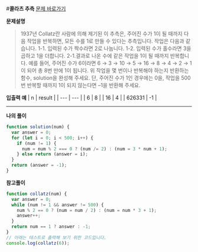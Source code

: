 #**콜라츠 추측**
[문제 바로가기](https://school.programmers.co.kr/learn/courses/30/lessons/12943)

**문제설명**

> 1937년 Collatz란 사람에 의해 제기된 이 추측은, 주어진 수가 1이 될 때까지 다음 작업을 반복하면, 모든 수를 1로 만들 수 있다는 추측입니다. 작업은 다음과 같습니다.
> 1-1. 입력된 수가 짝수라면 2로 나눕니다.
> 1-2. 입력된 수가 홀수라면 3을 곱하고 1을 더합니다.
> 2-1.결과로 나온 수에 같은 작업을 1이 될 때까지 반복합니다.
> 예를 들어, 주어진 수가 6이라면 6 → 3 → 10 → 5 → 16 → 8 → 4 → 2 → 1 이 되어 총 8번 만에 1이 됩니다. 위 작업을 몇 번이나 반복해야 하는지 반환하는 함수, solution을 완성해 주세요. 단, 주어진 수가 1인 경우에는 0을, 작업을 500번 반복할 때까지 1이 되지 않는다면 –1을 반환해 주세요.

**입출력 예**
| n | result |
| --- | --- |
| 6 | 8 |
| 16 | 4 |
| 626331 | -1 |

---

**나의 풀이**

```javascript
function solution(num) {
  var answer = 0;
  for (let i = 0; i < 500; i++) {
    if (num != 1) {
      num = num % 2 === 0 ? (num /= 2) : (num = 3 * num + 1);
    } else return (answer = i);
  }
  return (answer = -1);
}
```

**참고풀이**

```javascript
function collatz(num) {
  var answer = 0;
  while (num != 1 && answer != 500) {
    num % 2 == 0 ? (num = num / 2) : (num = num * 3 + 1);
    answer++;
  }
  return num == 1 ? answer : -1;
}
// 아래는 테스트로 출력해 보기 위한 코드입니다.
console.log(collatz(6));
```
